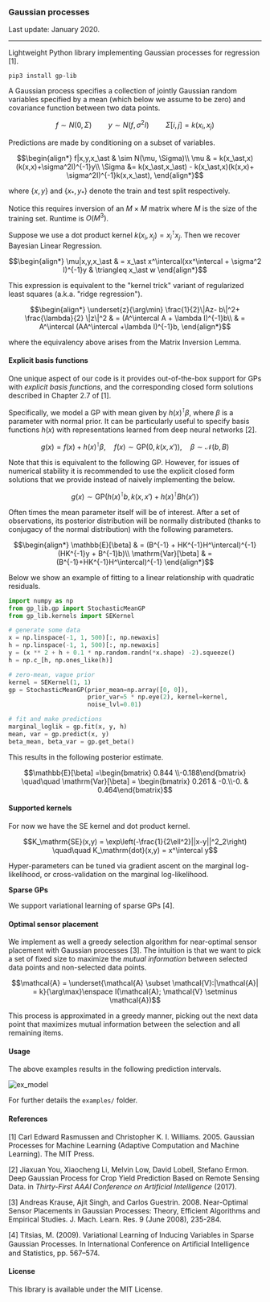 ### Gaussian processes

Last update: January 2020.

---

Lightweight Python library implementing Gaussian processes for regression [1].

```
pip3 install gp-lib
```

A Gaussian process specifies a collection of jointly Gaussian random variables specified by a mean (which below we assume to be zero) and covariance function between two data points.

```math
f \sim N(0, \Sigma) \quad\quad y \sim N(f, \sigma^2 I)\quad\quad \Sigma[i,j] = k(x_i, x_j)
```

Predictions are made by conditioning on a subset of variables.

```math
\begin{align*}
f|x,y,x_\ast & \sim N(\mu, \Sigma)\\
\mu & = k(x_\ast,x)(k(x,x)+\sigma^2I)^{-1}y\\
\Sigma &= k(x_\ast,x_\ast) - k(x_\ast,x)(k(x,x)+ \sigma^2I)^{-1}k(x,x_\ast),
\end{align*}
```
where $\{x, y\}$ and $\{x_\ast,y_\ast\}$ denote the train and test split respectively. 

Notice this requires inversion of an $M \times M$ matrix where $M$ is the size of the training set. Runtime is $O(M^3)$.

Suppose we use a dot product kernel $k(x_i,x_j) = x_i^\intercal x_j$. Then we recover Bayesian Linear Regression.
```math
\begin{align*}
\mu|x,y,x_\ast & = x_\ast x^\intercal(xx^\intercal + \sigma^2 I)^{-1}y & \triangleq x_\ast w
\end{align*}
```

This expression is equivalent to the "kernel trick" variant of regularized least squares (a.k.a. "ridge regression").
```math
\begin{align*}
\underset{z}{\arg\min} \frac{1}{2}\|Az- b\|^2+ \frac{\lambda}{2} \|z\|^2 & = (A^\intercal A + \lambda I)^{-1}b\\
 & = A^\intercal (AA^\intercal +\lambda I)^{-1}b,
\end{align*}
```

where the equivalency above arises from the Matrix Inversion Lemma.

#### Explicit basis functions

One unique aspect of our code is it provides out-of-the-box support for GPs with *explicit basis functions*, and the corresponding closed form solutions described in Chapter 2.7 of [1].

Specifically, we model a GP with mean given by $h(x)^\intercal\beta$, where $\beta$ is a parameter with normal prior. It can be particularly useful to specify basis functions $h(x)$ with representations learned from deep neural networks [2].
```math
g(x) = f(x) + h(x)^\intercal\beta, \quad f(x) \sim \mathrm{GP}(0, k(x,x')), \quad \beta\sim \mathcal{N}(b,B)
```
Note that this is equivalent to the following GP. However, for issues of numerical stability it is recommended to use the explicit closed form solutions that we provide instead of naively implementing the below.
```math
g(x) \sim \mathrm{GP}(h(x)^\intercal b, k(x,x') + h(x)^\intercal B h(x'))
```
Often times the mean parameter itself will be of interest. After a set of observations, its posterior distribution will be normally distributed (thanks to conjugacy of the normal distribution) with the following parameters.
```math
\begin{align*}
\mathbb{E}[\beta] & = (B^{-1} + HK^{-1}H^\intercal)^{-1}(HK^{-1}y + B^{-1}b)\\
\mathrm{Var}[\beta] & = (B^{-1}+HK^{-1}H^\intercal)^{-1}
\end{align*}
```
Below we show an example of fitting to a linear relationship with quadratic residuals.

```python
import numpy as np
from gp_lib.gp import StochasticMeanGP
from gp_lib.kernels import SEKernel

# generate some data
x = np.linspace(-1, 1, 500)[:, np.newaxis]
h = np.linspace(-1, 1, 500)[:, np.newaxis]
y = (x ** 2 + h + 0.1 * np.random.randn(*x.shape) -2).squeeze()
h = np.c_[h, np.ones_like(h)]

# zero-mean, vague prior
kernel = SEKernel(1, 1)
gp = StochasticMeanGP(prior_mean=np.array([0, 0]),
                      prior_var=5 * np.eye(2), kernel=kernel,
                      noise_lvl=0.01)

# fit and make predictions
marginal_loglik = gp.fit(x, y, h)
mean, var = gp.predict(x, y)
beta_mean, beta_var = gp.get_beta()
```

This results in the following posterior estimate.
```math
\mathbb{E}[\beta] =\begin{bmatrix} 0.844 \\-0.188\end{bmatrix}
\quad\quad
\mathrm{Var}[\beta] = \begin{bmatrix} 0.261 & -0.\\-0. &     0.464\end{bmatrix}
```

#### Supported kernels

For now we have the SE kernel and dot product kernel.
```math
K_\mathrm{SE}(x,y) = \exp\left(-\frac{1}{2\ell^2}||x-y||^2_2\right) \quad\quad K_\mathrm{dot}(x,y) = x^\intercal y
```
Hyper-parameters can be tuned via gradient ascent on the marginal log-likelihood, or cross-validation on the marginal log-likelihood.

**Sparse GPs**

We support variational learning of sparse GPs [4].

#### Optimal sensor placement

We implement as well a greedy selection algorithm for near-optimal sensor placement with Gaussian processes [3]. The intuition is that we want to pick a set of fixed size to maximize the *mutual information* between selected data points and non-selected data points.
```math
\mathcal{A} = \underset{\mathcal{A} \subset \mathcal{V}:|\mathcal{A}| = k}{\arg\max}\enspace I(\mathcal{A}; \mathcal{V} \setminus \mathcal{A})
```
This process is approximated in a greedy manner, picking out the next data point that maximizes mutual information between the selection and all remaining items.

#### Usage

The above examples results in the following prediction intervals.

![ex_model](examples/ex.png)

For further details the `examples/` folder.

#### References

[1] Carl Edward Rasmussen and Christopher K. I. Williams. 2005. Gaussian Processes for Machine Learning (Adaptive Computation and Machine Learning). The MIT Press.

[2] Jiaxuan You, Xiaocheng Li, Melvin Low, David Lobell, Stefano Ermon. Deep Gaussian Process for Crop Yield Prediction Based on Remote Sensing Data. in *Thirty-First AAAI Conference on Artificial Intelligence* (2017).

[3] Andreas Krause, Ajit Singh, and Carlos Guestrin. 2008. Near-Optimal Sensor Placements in Gaussian Processes: Theory, Efficient Algorithms and Empirical Studies. J. Mach. Learn. Res. 9 (June 2008), 235-284.

[4] Titsias, M. (2009). Variational Learning of Inducing Variables in Sparse Gaussian Processes. In International Conference on Artiﬁcial Intelligence and Statistics, pp. 567–574.

#### License

This library is available under the MIT License.
